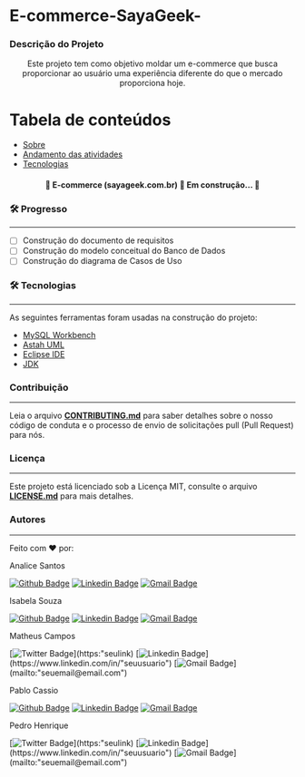 # E-commerce-SayaGeek-

### Descrição do Projeto
<p align="center">Este projeto tem como objetivo moldar um e-commerce que busca proporcionar ao usuário uma experiência diferente do que o mercado proporciona hoje.</p>


Tabela de conteúdos
=================
<!--ts-->
   * [Sobre](#Descrição-do-Projeto)
   * [Andamento das atividades](#Progresso)
   * [Tecnologias](#-🛠-Tecnologias)
   
<!--te-->
<h4 align="center"> 
	🚧  E-commerce (sayageek.com.br) 🚀 Em construção...  🚧
</h4>

### 🛠 Progresso
---
- [ ] Construção do documento de requisitos
- [ ] Construção do modelo conceitual do Banco de Dados
- [ ] Construção do diagrama de Casos de Uso	
 
### 🛠 Tecnologias
---
As seguintes ferramentas foram usadas na construção do projeto:

- [MySQL Workbench](https://www.mysql.com/products/workbench/)
- [Astah UML](https://astah.net/downloads/)
- [Eclipse IDE](https://www.eclipse.org/downloads/)
- [JDK](https://www.oracle.com/technetwork/java/javase/downloads/jdk-netbeans-jsp-3413139-esa.html)

### Contribuição
---
Leia o arquivo [**CONTRIBUTING.md**](https://github.com/PabloCassio/E-commerce-SayaGeek-/blob/main/CONTRIBUTING.md) para saber detalhes sobre o nosso código de conduta e o processo de envio de solicitações pull (Pull Request) para nós.

### Licença
---
Este projeto está licenciado sob a Licença MIT, consulte o arquivo [**LICENSE.md**](https://github.com/PabloCassio/E-commerce-SayaGeek-/blob/main/LICENSE) para mais detalhes.

### Autores
---



Feito com ❤️ por:


Analice Santos

[![Github Badge](https://img.shields.io/github/followers/AnaliceX?style=social)](https://github.com/AnaliceX)
[![Linkedin Badge](https://img.shields.io/badge/-Analice-blue?style=flat-square&logo=Linkedin&logoColor=white&link=https://www.linkedin.com/in/analice-santos-590962144/)](https://www.linkedin.com/in/analice-santos-590962144/) 
[![Gmail Badge](https://img.shields.io/badge/-analice.san2@gmail.com-c14438?style=flat-square&logo=Gmail&logoColor=white&link=mailto:analice.san2@gmail.com)](mailto:analice.san2@gmail.com)


Isabela Souza

[![Github Badge](https://img.shields.io/github/followers/Isabela-Trad?style=social)](https://github.com/Isabela-trad)
[![Linkedin Badge](https://img.shields.io/badge/-Isabela-blue?style=flat-square&logo=Linkedin&logoColor=white&link=https://www.linkedin.com/in/isabela-souza-537949223/)](https://www.linkedin.com/in/isabela-souza-537949223/) 
[![Gmail Badge](https://img.shields.io/badge/-souzaisabela9230@gmail.com-c14438?style=flat-square&logo=Gmail&logoColor=white&link=mailto:souzaisabela9230@gmail.com)](mailto:souzaisabela9230@gmail.com)


Matheus Campos

[![Twitter Badge](https://img.shields.io/badge/-(seu@)-1ca0f1?style=flat-square&labelColor=1ca0f1&logo=twitter&logoColor=white&link=https://"seulink")](https:"seulink) [![Linkedin Badge](https://img.shields.io/badge/-Matheus-blue?style=flat-square&logo=Linkedin&logoColor=white&link=https://www.linkedin.com/"seuusuário")](https://www.linkedin.com/in/"seuusuario") 
[![Gmail Badge](https://img.shields.io/badge/-"seuemail@email.com"-c14438?style=flat-square&logo=Gmail&logoColor=white&link=mailto:"seuemail@email.com")](mailto:"seuemail@email.com")


Pablo Cassio

[![Github Badge](https://img.shields.io/github/followers/PabloCassio?style=social)](https://github.com/PabloCassio) 
[![Linkedin Badge](https://img.shields.io/badge/-Pablo-blue?style=flat-square&logo=Linkedin&logoColor=white&link=https://www.linkedin.com/in/pablo-lopes-6b4912207/)](https://www.linkedin.com/in/pablo-lopes-6b4912207/) 
[![Gmail Badge](https://img.shields.io/badge/-pabcassio@gmail.com-c14438?style=flat-square&logo=Gmail&logoColor=white&link=mailto:pabcassio@gmail.com)](mailto:pabcassio@gmail.com)



Pedro Henrique

[![Twitter Badge](https://img.shields.io/badge/-(seu@)-1ca0f1?style=flat-square&labelColor=1ca0f1&logo=twitter&logoColor=white&link=https://"seulink")](https:"seulink) [![Linkedin Badge](https://img.shields.io/badge/-Pedro-blue?style=flat-square&logo=Linkedin&logoColor=white&link=https://www.linkedin.com/"seuusuário")](https://www.linkedin.com/in/"seuusuario") 
[![Gmail Badge](https://img.shields.io/badge/-"seuemail@email.com"-c14438?style=flat-square&logo=Gmail&logoColor=white&link=mailto:"seuemail@email.com")](mailto:"seuemail@email.com")
